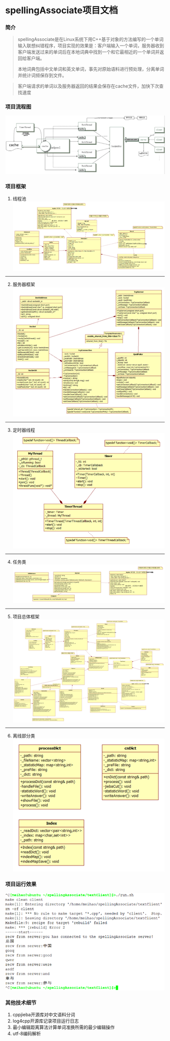 # spellingAssociate项目文档 #
### 简介 ###
> spellingAssociate是在Linux系统下用C++基于对象的方法编写的一个单词输入联想纠错程序，项目实现的效果是：客户端输入一个单词，服务器收到客户端发送过来的单词后在本地词典中找到一个和它最相近的一个单词并返回给客户端。
> 
> 本地词典包括中文单词和英文单词，事先对原始语料进行预处理，分离单词并统计词频保存到文件。

> 客户端请求的单词以及服务器返回的结果会保存在cache文件，加快下次查找速度



### 项目流程图 ###
![项目流程图](https://github.com/meihao1203/spellingAssociate/blob/master/spellingAssociate%E6%B5%81%E7%A8%8B%E5%9B%BE.png)



### 项目框架 ###
1. 线程池 
![Threadpool](https://github.com/meihao1203/spellingAssociate/blob/master/Threadpool.png)

----------

2. 服务器框架 
![TcpServer](https://github.com/meihao1203/spellingAssociate/blob/master/TcpServer.png)

----------

3. 定时器线程 
![TimerThread](https://github.com/meihao1203/spellingAssociate/blob/master/TimerThread.png)

----------

4. 任务类 
![MyTask](https://github.com/meihao1203/spellingAssociate/blob/master/MyTask.png)

----------

5. 项目总体框架 
![spellingAssociate](https://github.com/meihao1203/spellingAssociate/blob/master/spellingAssociate.png)

----------

6. 离线部分类 
![offline](https://github.com/meihao1203/spellingAssociate/blob/master/offline.png)



### 项目运行效果 ###
![run_result](https://github.com/meihao1203/spellingAssociate/blob/master/run_result.png)



### 其他技术细节 ###
1. cppjieba开源库对中文语料分词
2. log4cpp开源库记录项目运行日志
3. 最小编辑距离算法计算单词准换所需的最少编辑操作
4. utf-8编码解析
